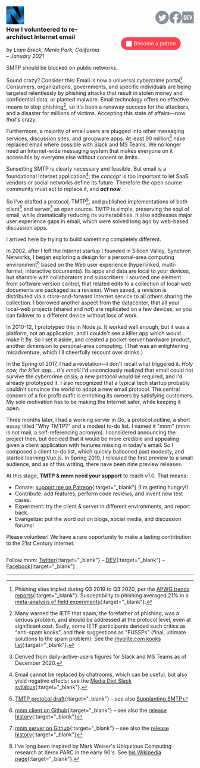 <a href="/"><img align="left" style="margin-top:-12px" src="logo-48-bleed-bright.png"></a>
<a href="https://dev.to/mnmnotmail"      ><img height="36" align="right" src="icon-dev-gray.svg"></a>
<a href="https://facebook.com/mnmnotmail"><img height="36" align="right" src="icon-fb-gray-58.png"></a>
<a href="https://twitter.com/mnmnotmail" ><img height="36" align="right" src="icon-tw-gray.svg"></a> &nbsp;

<div style="margin:3.1em 2px 1.5em 22px; width:300px; max-width:45%; float:right; clear:both; text-align:center;">
   <a href="https://www.patreon.com/networkimprov" title="Support mnm on Patreon" style="border-radius:9999px; padding:0.6em 1em; background-color:#ff424d; color:#fff; text-decoration:none; white-space:nowrap;"><img src="icon-pat-white-1080.png" height="16" style="margin-right:0.4em; vertical-align:-0.2em; height:1.1em">Become a patron</a>
</div>

### How I volunteered to re-architect Internet email

_by Liam Breck, Menlo Park, California &ndash; January 2021_

SMTP should be blocked on public networks.

Sound crazy? Consider this: Email is now a universal cybercrime portal[^cp].
Consumers, organizations, governments, and specific individuals are being targeted relentlessly
by phishing attacks that result in stolen money and confidential data, or planted malware.
Email technology offers no effective means to stop phishing[^sp],
so it's been a runaway success for the attackers, and a disaster for millions of victims.
Accepting this state of affairs&mdash;now _that's_ crazy.

Furthermore, a majority of email users are plugged into other messaging services, 
discussion sites, and groupware apps.
At least 90 million[^90] have replaced email where possible with Slack and MS Teams.
We no longer need an Internet-wide messaging system that makes everyone on it 
accessible by everyone else without consent or limits.

Sunsetting SMTP is clearly necessary and feasible.
But email is a foundational Internet application[^ia]; 
the _concept_ is too important to let SaaS vendors or social networks define its future.
Therefore the open source community must act to replace it, and ___act&nbsp;now___.

So I've drafted a protocol, TMTP[^t], 
and published implementations of both client[^c] and server[^s] as open source.
TMTP is simple, preserving the soul of email, while dramatically reducing its vulnerabilities.
It also addresses major user experience gaps in email, 
which were solved long ago by web-based discussion apps.

I arrived here by trying to build something completely different.

In 2002, after I left the Internet startup I founded in Silicon Valley, Synchron Networks, 
I began exploring a design for a personal-area computing environment[^ce] 
based on the Web user experience (hyperlinked, multi-format, interactive documents).
Its apps and data are local to your devices, but sharable with collaborators and subscribers.
I sourced one element from software version control, 
that related edits to a collection of local-web documents are packaged as a revision.
When saved, a revision is distributed via a store-and-forward Internet service 
to all others sharing the collection.
I borrowed another aspect from the datacenter, 
that all your local-web projects (shared and not) are replicated on a few devices, 
so you can failover to a different device without loss of work.

In 2010-12, I prototyped this in Node.js.
It worked well enough, but it was a platform, not an application, 
and I couldn't see a killer app which would make it fly.
So I set it aside, and created a pocket-server hardware product, 
another dimension to personal-area computing.
(That was an enlightening misadventure, which I'll cheerfully recount over drinks.)

In the Spring of 2017, I had a revelation&mdash;I don't recall what triggered it.
_Holy cow, the killer app... It's email!_
I'd unconciously realized that email could not survive the cybercrime crisis;
a new protocol would be required, and I'd already prototyped it.
I also recognized that a typical tech startup probably couldn't convince the world 
to adopt a new email protocol.
The central concern of a for-profit outfit is enriching its owners by satisfying customers.
My sole motivation has to be making the Internet safer, while keeping it open.

Three months later, I had a working server in Go, a protocol outline, 
a short essay titled "Why TMTP?" and a modest to-do list.
I named it "mnm" (mnm is not mail, a self-referencing acronym).
I considered announcing the project then, but decided that it would be more credible and appealing 
given a client application with features missing in today's email.
So I composed a client to-do list, which quickly ballooned past modesty, and started learning Vue.js.
In Spring 2019, I released the first preview to a small audience, 
and as of this writing, there have been nine preview releases.

At this stage, __TMTP & mnm need your support__ to reach v1.0. That means:
- Donate: [support me on Patreon](https://www.patreon.com/networkimprov){:target="_blank"} (I'm getting hungry!)
- Contribute: add features, perform code reviews, and invent new test cases.
- Experiment: try the client & server in different environments, and report back.
- Evangelize: put the word out on blogs, social media, and discussion forums!

Please volunteer!
We have a rare opportunity to make a lasting contribution to the 21st Century Internet.

<div style="float:right" markdown="1">

Follow mnm: 
[Twitter](https://twitter.com/mnmnotmail){:target="_blank"} &ndash; 
[DEV](https://dev.to/mnmnotmail){:target="_blank"} &ndash; 
[Facebook](https://facebook.com/mnmnotmail){:target="_blank"}

</div>
<hr style="clear:both">

[^cp]: Phishing sites tripled during Q3 2019 to Q3 2020, per the 
    [APWG trends reports](https://apwg.org/trendsreports/){:target="_blank"}.
    Susceptibility to phishing averaged 21% in a 
    [meta-analysis of field experiments](https://docs.apwg.org/ecrimeresearch/2019/Nov15_HenrikKarlzen.pdf){:target="_blank"}.

[^sp]: Many warned the IETF that spam, the forefather of phishing, was a serious problem, 
    and should be addressed at the protocol level, even at significant cost.
    Sadly, some IETF participants derided such critics as "anti-spam kooks", 
    and their suggestions as "FUSSPs" (final, ultimate solutions to the spam problem).
    See the [rhyolite.com kooks list](https://www.rhyolite.com/anti-spam/you-might-be.html){:target="_blank"}.

[^90]: Derived from daily-active-users figures for Slack and MS Teams as of December 2020.

[^ia]: Email cannot be replaced by chatrooms, which can be useful, but also yield negative effects; 
    see the [Media Diet Slack syllabus](https://mediadiet.com/slack.html){:target="_blank"}.

[^t]: [TMTP protocol draft](https://github.com/networkimprov/mnm/blob/master/Protocol.md){:target="_blank"}
    &ndash; see also [Supplanting SMTP](https://mnmnotmail.org/rationale.html#supplanting-smtp)

[^c]: [mnm client on Github](https://github.com/networkimprov/mnm-hammer){:target="_blank"}
    &ndash; see also the [release history](https://github.com/networkimprov/mnm-hammer/releases){:target="_blank"}

[^s]: [mnm server on Github](https://github.com/networkimprov/mnm){:target="_blank"}
    &ndash; see also the [release history](https://github.com/networkimprov/mnm/releases){:target="_blank"}

[^ce]: I've long been inspired by Mark Weiser's Ubiquitous Computing research at Xerox PARC in the early 90's.
    See [his Wikipedia page](https://en.wikipedia.org/wiki/Mark_Weiser){:target="_blank"}.
